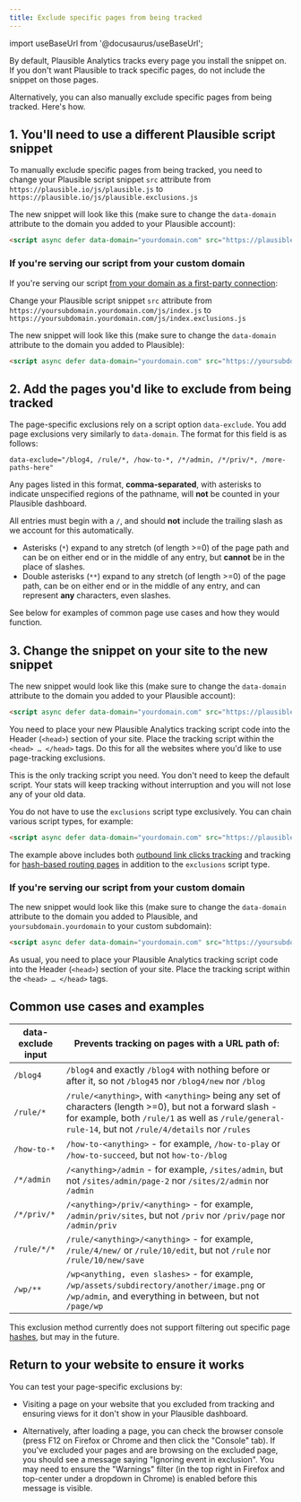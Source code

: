 ```yaml
---
title: Exclude specific pages from being tracked
---
```


import useBaseUrl from '@docusaurus/useBaseUrl';

By default, Plausible Analytics tracks every page you install the snippet on. If you don't want Plausible to track specific pages, do not include the snippet on those pages. 

Alternatively, you can also manually exclude specific pages from being tracked. Here's how.

## 1. You'll need to use a different Plausible script snippet

To manually exclude specific pages from being tracked, you need to change your Plausible script snippet `src` attribute from `https://plausible.io/js/plausible.js` to `https://plausible.io/js/plausible.exclusions.js`

The new snippet will look like this (make sure to change the `data-domain` attribute to the domain you added to your Plausible account):

```html
<script async defer data-domain="yourdomain.com" src="https://plausible.io/js/plausible.exclusions.js"></script>
```

### If you're serving our script from your custom domain

If you're serving our script [from your domain as a first-party connection](custom-domain.md):

Change your Plausible script snippet `src` attribute from `https://yoursubdomain.yourdomain.com/js/index.js` to `https://yoursubdomain.yourdomain.com/js/index.exclusions.js`

The new snippet will look like this (make sure to change the `data-domain` attribute to the domain you added to Plausible):

```html
<script async defer data-domain="yourdomain.com" src="https://yoursubdomain.yourdomain.com/js/index.exclusions.js"></script>
```

## 2. Add the pages you'd like to exclude from being tracked

The page-specific exclusions rely on a script option `data-exclude`. You add page exclusions very similarly to `data-domain`. The format for this field is as follows:

```
data-exclude="/blog4, /rule/*, /how-to-*, /*/admin, /*/priv/*, /more-paths-here"
```

Any pages listed in this format, **comma-separated**, with asterisks to indicate unspecified regions of the pathname, will **not** be counted in your Plausible dashboard.

All entries must begin with a `/`, and should **not** include the trailing slash as we account for this automatically.

- Asterisks (`*`) expand to any stretch (of length >=0) of the page path and can be on either end or in the middle of any entry, but **cannot** be in the place of slashes.
- Double asterisks (`**`) expand to any stretch (of length >=0) of the page path, can be on either end or in the middle of any entry, and can represent **any** characters, even slashes.

See below for examples of common page use cases and how they would function.

## 3. Change the snippet on your site to the new snippet

The new snippet would look like this (make sure to change the `data-domain` attribute to the domain you added to your Plausible account):

```html
<script async defer data-domain="yourdomain.com" src="https://plausible.io/js/plausible.exclusions.js" data-exclude="/blog4, /rule/*, /how-to-*, /*/admin, /*/priv/*, /more-paths-here"></script>
```

You need to place your new Plausible Analytics tracking script code into the Header (`<head>`) section of your site. Place the tracking script within the `<head> … </head>` tags. Do this for all the websites where you'd like to use page-tracking exclusions. 

This is the only tracking script you need. You don't need to keep the default script. Your stats will keep tracking without interruption and you will not lose any of your old data.

You do not have to use the `exclusions` script type exclusively. You can chain various script types, for example:

```html
<script async defer data-domain="yourdomain.com" src="https://plausible.io/js/plausible.hash.exclusions.outbound-links.js" data-exclude="/blog4, /rule/*, /how-to-*, /*/admin, /*/priv/*, /more-paths-here"></script>
```

The example above includes both [outbound link clicks tracking](outbound-link-click-tracking.md) and tracking for [hash-based routing pages](hash-based-routing.md) in addition to the `exclusions` script type.

### If you're serving our script from your custom domain

The new snippet would look like this (make sure to change the `data-domain` attribute to the domain you added to Plausible, and `yoursubdomain.yourdomain` to your custom subdomain):

```html
<script async defer data-domain="yourdomain.com" src="https://yoursubdomain.yourdomain.com/js/index.exclusions.js" data-exclude="/blog4, /rule/*, /how-to-*, /*/admin, /*/priv/*, /more-paths-here"></script>
```

As usual, you need to place your Plausible Analytics tracking script code into the Header (`<head>`) section of your site. Place the tracking script within the `<head> … </head>` tags.


## Common use cases and examples

| data-exclude input | Prevents tracking on pages with a URL path of: |
| ------------- | ------------- |
| `/blog4` | `/blog4` and exactly `/blog4` with nothing before or after it, so not `/blog45` nor `/blog4/new` nor `/blog` |
| `/rule/*` | `/rule/<anything>`, with `<anything>` being any set of characters (length >=0), but not a forward slash - for example, both `/rule/1` as well as `/rule/general-rule-14`, but not `/rule/4/details` nor `/rules` |
| `/how-to-*` | `/how-to-<anything>` - for example, `/how-to-play` or `/how-to-succeed`, but not `how-to-/blog` |
| `/*/admin` | `/<anything>/admin` - for example, `/sites/admin`, but not `/sites/admin/page-2` nor `/sites/2/admin` nor `/admin` |
| `/*/priv/*` | `/<anything>/priv/<anything>` - for example, `/admin/priv/sites`, but not `/priv` nor `/priv/page` nor `/admin/priv` |
| `/rule/*/*` | `/rule/<anything>/<anything>` - for example, `/rule/4/new/` or `/rule/10/edit`, but not `/rule` nor `/rule/10/new/save` |
| `/wp/**` | `/wp<anything, even slashes>` - for example, `/wp/assets/subdirectory/another/image.png` or `/wp/admin`, and everything in between, but not `/page/wp`

This exclusion method currently does not support filtering out specific page [hashes](hash-based-routing.md), but may in the future.

## Return to your website to ensure it works

You can test your page-specific exclusions by:

* Visiting a page on your website that you excluded from tracking and ensuring views for it don't show in your Plausible dashboard.

* Alternatively, after loading a page, you can check the browser console (press F12 on Firefox or Chrome and then click the "Console" tab). If you've excluded your pages and are browsing on the excluded page, you should see a message saying "Ignoring event in exclusion". You may need to ensure the "Warnings" filter (in the top right in Firefox and top-center under a dropdown in Chrome) is enabled before this message is visible.
